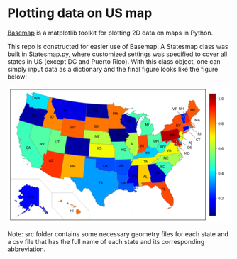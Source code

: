 # Plotting data on US map

[Basemap](https://matplotlib.org/basemap/index.html#) is a matplotlib toolkit 
for plotting 2D data on maps in Python.

This repo is constructed for easier use of Basemap. A Statesmap class was built 
in Statesmap.py, where customized settings was specified to cover all states
in US (except DC and Puerto Rico). With this class object, one can simply input
data as a dictionary and the final figure looks like the figure below:

![Basemap_example](Basemap_example.png)

Note: src folder contains some necessary geometry files for each state and 
a csv file that has the full name of each state and its corresponding
abbreviation.
